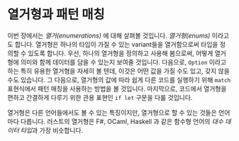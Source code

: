 # 열거형과 패턴 매칭

이번 장에서는 *열거(enumerations)* 에 대해 살펴볼 것입니다. *열거형(enums)* 이라고도 합니다.
열거형은 하나의 타입이 가질 수 있는 variant들을 열거함으로써
타입을 정의할 수 있도록 합니다. 우선, 하나의 열거형을 정의하고 사용해 봄으로써,
어떻게 열거형에 의미와 함께 데이터를 담을 수 있는지 보여줄 것입니다.
다음으로, `Option` 이라고 하는 특히 유용한 열거형을 자세히 볼 텐데,
이것은 어떤 값을 가질 수도 있고, 갖지 않을 수도 있습니다. 그 다음으로,
열거형의 값에 따라 쉽게 다른 코드를 실행하기 위해 `match` 표현식에서
패턴 매칭을 사용하는 방법을 볼 것입니다. 마지막으로, 코드에서 열거형을
편하고 간결하게 다루기 위한 관용 표현인 `if let` 구문을 다룰 것입니다.

열거형은 다른 언어들에서도 볼 수 있는 특징이지만, 열거형으로 할 수 있는 것들은 언어마다 다릅니다.
러스트의 열거형은 F#, OCaml, Haskell 과 같은 함수형 언어의
*대수 데이터 타입*과 가장 비슷합니다.

